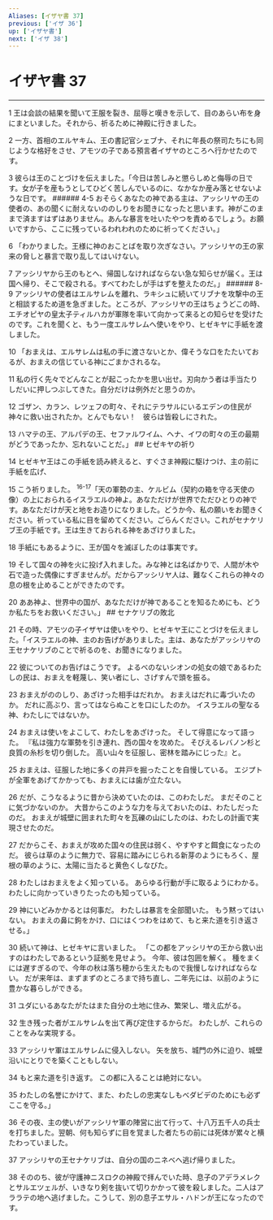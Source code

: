 ```yaml
---
Aliases: [イザヤ書 37]
previous: ['イザ 36']
up: ['イザヤ書']
next: ['イザ 38']
---
```

# イザヤ書 37

***




1 
王は会談の結果を聞いて王服を裂き、屈辱と嘆きを示して、目のあらい布を身にまといました。それから、祈るために神殿に行きました。 



2 
一方、首相のエルヤキム、王の書記官シェブナ、それに年長の祭司たちにも同じような格好をさせ、アモツの子である預言者イザヤのところへ行かせたのです。 



3 
彼らは王のことづけを伝えました。「今日は苦しみと懲らしめと侮辱の日です。女が子を産もうとしてひどく苦しんでいるのに、なかなか産み落とせないような日です。 ###### 4-5 おそらくあなたの神である主は、アッシリヤの王の使者の、あの聞くに耐えないののしりをお聞きになったと思います。神がこのままで済ますはずはありません。あんな暴言を吐いたやつを責めるでしょう。お願いですから、ここに残っているわれわれのために祈ってください。」 



6 
「わかりました。王様に神のおことばを取り次ぎなさい。アッシリヤの王の家来の脅しと暴言で取り乱してはいけない。 



7 
アッシリヤから王のもとへ、帰国しなければならない急な知らせが届く。王は国へ帰り、そこで殺される。すべてわたしが手はずを整えたのだ。」 ###### 8-9 アッシリヤの使者はエルサレムを離れ、ラキシュに続いてリブナを攻撃中の王と相談するため道を急ぎました。ところが、アッシリヤの王はちょうどこの時、エチオピヤの皇太子ティルハカが軍隊を率いて向かって来るとの知らせを受けたのです。これを聞くと、もう一度エルサレムへ使いをやり、ヒゼキヤに手紙を渡しました。 



10 
「おまえは、エルサレムは私の手に渡さないとか、偉そうな口をたたいておるが、おまえの信じている神にごまかされるな。 



11 
私の行く先々でどんなことが起こったかを思い出せ。刃向かう者は手当たりしだいに押しつぶしてきた。自分だけは例外だと思うのか。 



12 
ゴザン、カラン、レツェフの町々、それにテラサルにいるエデンの住民が神々に救い出されたか。とんでもない！　彼らは皆殺しにされた。 



13 
ハマテの王、アルパデの王、セファルワイム、ヘナ、イワの町々の王の最期がどうであったか、忘れないことだ。」 ## ヒゼキヤの祈り 



14 
ヒゼキヤ王はこの手紙を読み終えると、すぐさま神殿に駆けつけ、主の前に手紙を広げ、 



15 
こう祈りました。 <sup class="versenum">16-17</sup>「天の軍勢の主、ケルビム（契約の箱を守る天使の像）の上におられるイスラエルの神よ。あなただけが世界でただひとりの神です。あなただけが天と地をお造りになりました。どうか今、私の願いをお聞きください。祈っている私に目を留めてください。ごらんください。これがセナケリブ王の手紙です。王は生きておられる神をあざけりました。 



18 
手紙にもあるように、王が国々を滅ぼしたのは事実です。 



19 
そして国々の神を火に投げ入れました。みな神とは名ばかりで、人間が木や石で造った偶像にすぎませんが。だからアッシリヤ人は、難なくこれらの神々の息の根を止めることができたのです。 



20 
ああ神よ、世界中の国が、あなただけが神であることを知るためにも、どうか私たちをお救いください。」 ## セナケリブの敗北 



21 
その時、アモツの子イザヤは使いをやり、ヒゼキヤ王にことづけを伝えました。「イスラエルの神、主のお告げがありました。主は、あなたがアッシリヤの王セナケリブのことで祈るのを、お聞きになりました。 



22 
彼についてのお告げはこうです。 よるべのないシオンの処女の娘であるわたしの民は、おまえを軽蔑し、笑い者にし、さげすんで頭を振る。 



23 
おまえがののしり、あざけった相手はだれか。 おまえはだれに毒づいたのか。 だれに高ぶり、言ってはならぬことを口にしたのか。 イスラエルの聖なる神、わたしにではないか。 



24 
おまえは使いをよこして、わたしをあざけった。 そして得意になって語った。 『私は強力な軍勢を引き連れ、西の国々を攻めた。 そびえるレバノン杉と良質の糸杉を切り倒した。 高い山々を征服し、密林を踏みにじった』と。 



25 
おまえは、征服した地に多くの井戸を掘ったことを自慢している。 エジプトが全軍をあげてかかっても、おまえには歯が立たない。 



26 
だが、こうなるように昔から決めていたのは、このわたしだ。 まだそのことに気づかないのか。 大昔からこのような力を与えておいたのは、わたしだったのだ。 おまえが城壁に囲まれた町々を瓦礫の山にしたのは、わたしの計画で実現させたのだ。 



27 
だからこそ、おまえが攻めた国々の住民は弱く、やすやすと餌食になったのだ。 彼らは草のように無力で、容易に踏みにじられる新芽のようにもろく、屋根の草のように、太陽に当たると黄色くしなびた。 



28 
わたしはおまえをよく知っている。 あらゆる行動が手に取るようにわかる。 わたしに向かっていきりたったのも知っている。 



29 
神にいどみかかるとは何事だ。 わたしは暴言を全部聞いた。 もう黙ってはいない。 おまえの鼻に鉤をかけ、口にはくつわをはめて、もと来た道を引き返させる。」 



30 
続いて神は、ヒゼキヤに言いました。 「この都をアッシリヤの王から救い出すのはわたしであるという証拠を見せよう。 今年、彼は包囲を解く。 種をまくには遅すぎるので、今年の秋は落ち穂から生えたもので我慢しなければならない。 だが来年は、まずまずのところまで持ち直し、二年先には、以前のように豊かな暮らしができる。 



31 
ユダにいるあなたがたはまた自分の土地に住み、繁栄し、増え広がる。 



32 
生き残った者がエルサレムを出て再び定住するからだ。 わたしが、これらのことをみな実現する。 



33 
アッシリヤ軍はエルサレムに侵入しない。 矢を放ち、城門の外に迫り、城壁沿いにとりでを築くこともしない。 



34 
もと来た道を引き返す。 この都に入ることは絶対にない。 



35 
わたしの名誉にかけて、また、わたしの忠実なしもべダビデのためにも必ずここを守る。」 



36 
その夜、主の使いがアッシリヤ軍の陣営に出て行って、十八万五千人の兵士を打ちました。翌朝、何も知らずに目を覚ました者たちの前には死体が累々と横たわっていました。 



37 
アッシリヤの王セナケリブは、自分の国のニネベへ逃げ帰りました。 



38 
そののち、彼が守護神ニスロクの神殿で拝んでいた時、息子のアデラメレクとサルエツェルが、いきなり剣を抜いて切りかかって彼を殺しました。二人はアララテの地へ逃げました。こうして、別の息子エサル・ハドンが王になったのです。
